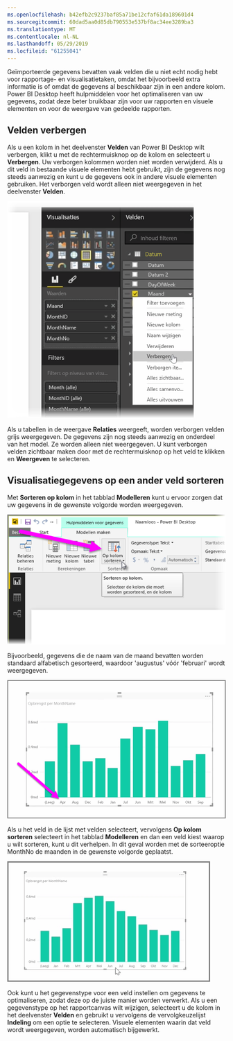 ```yaml
---
ms.openlocfilehash: b42efb2c9237baf85a71be12cfaf61da189601d4
ms.sourcegitcommit: 60dad5aa0d85db790553e537bf8ac34ee3289ba3
ms.translationtype: MT
ms.contentlocale: nl-NL
ms.lasthandoff: 05/29/2019
ms.locfileid: "61255041"
---
```

Geïmporteerde gegevens bevatten vaak velden die u niet echt nodig hebt voor rapportage- en visualisatietaken, omdat het bijvoorbeeld extra informatie is of omdat de gegevens al beschikbaar zijn in een andere kolom. Power BI Desktop heeft hulpmiddelen voor het optimaliseren van uw gegevens, zodat deze beter bruikbaar zijn voor uw rapporten en visuele elementen en voor de weergave van gedeelde rapporten.

## <a name="hiding-fields"></a>Velden verbergen
Als u een kolom in het deelvenster **Velden** van Power BI Desktop wilt verbergen, klikt u met de rechtermuisknop op de kolom en selecteert u **Verbergen**. Uw verborgen kolommen worden niet worden verwijderd. Als u dit veld in bestaande visuele elementen hebt gebruikt, zijn de gegevens nog steeds aanwezig en kunt u de gegevens ook in andere visuele elementen gebruiken. Het verborgen veld wordt alleen niet weergegeven in het deelvenster **Velden**.

![](media/2-4-optimize-data-models/2-4_1.png)

Als u tabellen in de weergave **Relaties** weergeeft, worden verborgen velden grijs weergegeven. De gegevens zijn nog steeds aanwezig en onderdeel van het model. Ze worden alleen niet weergegeven. U kunt verborgen velden zichtbaar maken door met de rechtermuisknop op het veld te klikken en **Weergeven** te selecteren.

## <a name="sorting-visualization-data-by-another-field"></a>Visualisatiegegevens op een ander veld sorteren
Met **Sorteren op kolom** in het tabblad **Modelleren** kunt u ervoor zorgen dat uw gegevens in de gewenste volgorde worden weergegeven.

![](media/2-4-optimize-data-models/2-4_2.png)

Bijvoorbeeld, gegevens die de naam van de maand bevatten worden standaard alfabetisch gesorteerd, waardoor 'augustus' vóór 'februari' wordt weergegeven.

![](media/2-4-optimize-data-models/2-4_3.png)

Als u het veld in de lijst met velden selecteert, vervolgens **Op kolom sorteren** selecteert in het tabblad **Modelleren** en dan een veld kiest waarop u wilt sorteren, kunt u dit verhelpen. In dit geval worden met de sorteeroptie MonthNo de maanden in de gewenste volgorde geplaatst.

![](media/2-4-optimize-data-models/2-4_4.png)

Ook kunt u het gegevenstype voor een veld instellen om gegevens te optimaliseren, zodat deze op de juiste manier worden verwerkt. Als u een gegevenstype op het rapportcanvas wilt wijzigen, selecteert u de kolom in het deelvenster **Velden** en gebruikt u vervolgens de vervolgkeuzelijst **Indeling** om een optie te selecteren. Visuele elementen waarin dat veld wordt weergegeven, worden automatisch bijgewerkt.

